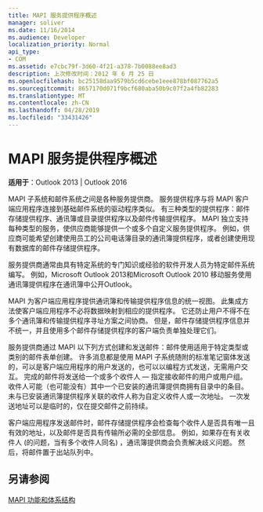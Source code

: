 ```yaml
---
title: MAPI 服务提供程序概述
manager: soliver
ms.date: 11/16/2014
ms.audience: Developer
localization_priority: Normal
api_type:
- COM
ms.assetid: e7cbc79f-3d60-4f21-a378-7b0088ee8ad3
description: 上次修改时间：2012 年 6 月 25 日
ms.openlocfilehash: bc25158daa9579b5cd6cebe1eee878bf087762a5
ms.sourcegitcommit: 8657170d071f9bcf680aba50b9c07f2a4fb82283
ms.translationtype: MT
ms.contentlocale: zh-CN
ms.lasthandoff: 04/28/2019
ms.locfileid: "33431426"
---
```

# <a name="mapi-service-provider-overview"></a>MAPI 服务提供程序概述

  
  
**适用于**：Outlook 2013 | Outlook 2016 
  
MAPI 子系统和邮件系统之间是各种服务提供商。 服务提供程序与将 MAPI 客户端应用程序连接到基础邮件系统的驱动程序类似。 有三种类型的提供程序：邮件存储提供程序、通讯簿或目录提供程序以及邮件传输提供程序。 MAPI 独立支持每种类型的服务，使供应商能够提供一个或多个自定义服务提供程序。 例如，供应商可能希望创建使用员工的公司电话簿目录的通讯簿提供程序，或者创建使用现有数据库的邮件存储提供程序。
  
服务提供商通常由具有特定系统的专门知识或经验的软件开发人员为特定邮件系统编写。 例如，Microsoft Outlook 2013和Microsoft Outlook 2010 移动服务使用通讯簿提供程序在通讯簿中公开Outlook。 
  
MAPI 为客户端应用程序提供通讯簿和传输提供程序信息的统一视图。 此集成方法使客户端应用程序不必将数据映射到相应的提供程序。 它还防止用户不得不在多个通讯簿和传输提供程序寻址方案之间协商。 但是，邮件存储提供程序信息并不统一，并且使用多个邮件存储提供程序的客户端负责单独处理它们。
  
服务提供商通过 MAPI 以下列方式创建和发送邮件：邮件使用适用于特定类型或类别的邮件表单创建。 许多消息都是使用 MAPI 子系统随附的标准笔记窗体发送的，可以是客户端应用程序的用户发送的，也可以以编程方式发送，无需用户交互。 完成的邮件将发送给一个或多个收件人 — 指定接收邮件的用户或用户组。 收件人可能（也可能没有）其中一个已安装的通讯簿提供商拥有目录中的条目。 未与已安装通讯簿提供程序关联的收件人称为自定义收件人或一次地址。 一次发送地址可以是临时的，仅在提交邮件之前持续。 
  
客户端应用程序发送邮件时，邮件存储提供程序会检查每个收件人是否具有唯一且有效的地址，以及邮件是否具有传输所必需的全部信息。 例如，如果存在有关收件人 (的问题，当有多个收件人同名) ，通讯簿提供商会负责解决歧义问题。 然后，将邮件置于出站队列中。 
  
## <a name="see-also"></a>另请参阅



[MAPI 功能和体系结构](mapi-features-and-architecture.md)

